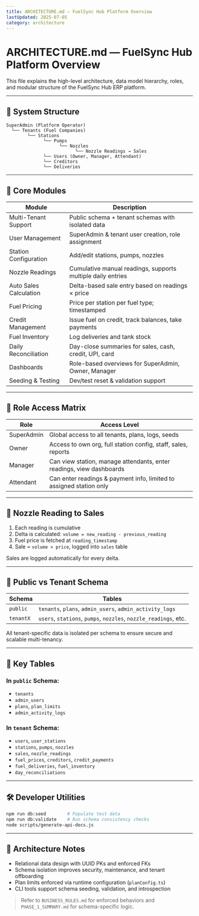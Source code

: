 ```yaml
---
title: ARCHITECTURE.md — FuelSync Hub Platform Overview
lastUpdated: 2025-07-05
category: architecture
---
```


# ARCHITECTURE.md — FuelSync Hub Platform Overview

This file explains the high-level architecture, data model hierarchy, roles, and modular structure of the FuelSync Hub ERP platform.

---

## 🧱 System Structure

```text
SuperAdmin (Platform Operator)
  └── Tenants (Fuel Companies)
        └── Stations
              └── Pumps
                    └── Nozzles
                          └── Nozzle Readings → Sales
              └── Users (Owner, Manager, Attendant)
              └── Creditors
              └── Deliveries
```

---

## 🧩 Core Modules

| Module                 | Description                                                 |
| ---------------------- | ----------------------------------------------------------- |
| Multi-Tenant Support   | Public schema + tenant schemas with isolated data           |
| User Management        | SuperAdmin & tenant user creation, role assignment          |
| Station Configuration  | Add/edit stations, pumps, nozzles                           |
| Nozzle Readings        | Cumulative manual readings, supports multiple daily entries |
| Auto Sales Calculation | Delta-based sale entry based on readings × price            |
| Fuel Pricing           | Price per station per fuel type; timestamped                |
| Credit Management      | Issue fuel on credit, track balances, take payments         |
| Fuel Inventory         | Log deliveries and tank stock                               |
| Daily Reconciliation   | Day-close summaries for sales, cash, credit, UPI, card      |
| Dashboards             | Role-based overviews for SuperAdmin, Owner, Manager         |
| Seeding & Testing      | Dev/test reset & validation support                         |

---

## 🔐 Role Access Matrix

| Role       | Access Level                                                         |
| ---------- | -------------------------------------------------------------------- |
| SuperAdmin | Global access to all tenants, plans, logs, seeds                     |
| Owner      | Access to own org, full station config, staff, sales, reports        |
| Manager    | Can view station, manage attendants, enter readings, view dashboards |
| Attendant  | Can enter readings & payment info, limited to assigned station only  |

---

## 🧠 Nozzle Reading to Sales

1. Each reading is cumulative
2. Delta is calculated: `volume = new_reading - previous_reading`
3. Fuel price is fetched at `reading_timestamp`
4. Sale = `volume × price`, logged into `sales` table

Sales are logged automatically for every delta.

---

## 🔌 Public vs Tenant Schema

| Schema    | Tables                                                           |
| --------- | ---------------------------------------------------------------- |
| `public`  | `tenants`, `plans`, `admin_users`, `admin_activity_logs`         |
| `tenantX` | `users`, `stations`, `pumps`, `nozzles`, `nozzle_readings`, etc. |

All tenant-specific data is isolated per schema to ensure secure and scalable multi-tenancy.

---

## 📂 Key Tables

### In `public` Schema:

* `tenants`
* `admin_users`
* `plans`, `plan_limits`
* `admin_activity_logs`

### In `tenant` Schema:

* `users`, `user_stations`
* `stations`, `pumps`, `nozzles`
* `sales`, `nozzle_readings`
* `fuel_prices`, `creditors`, `credit_payments`
* `fuel_deliveries`, `fuel_inventory`
* `day_reconciliations`

---

## 🛠 Developer Utilities

```bash
npm run db:seed        # Populate test data
npm run db:validate    # Run schema consistency checks
node scripts/generate-api-docs.js
```

---

## 📌 Architecture Notes

* Relational data design with UUID PKs and enforced FKs
* Schema isolation improves security, maintenance, and tenant offboarding
* Plan limits enforced via runtime configuration (`planConfig.ts`)
* CLI tools support schema seeding, validation, and introspection

> Refer to `BUSINESS_RULES.md` for enforced behaviors and `PHASE_1_SUMMARY.md` for schema-specific logic.
